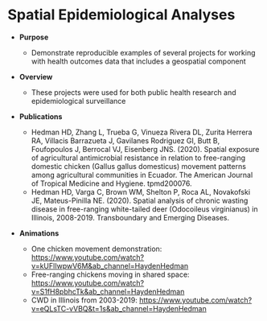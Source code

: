 # Spatial Epidemiological Analyses

* **Purpose** 
  - Demonstrate reproducible examples of several projects for working with health outcomes data that includes a geospatial component 
 
* **Overview** 
  - These projects were used for both public health research and epidemiological surveillance

* **Publications**
  - Hedman HD, Zhang L, Trueba G, Vinueza Rivera DL, Zurita Herrera RA, Villacis Barrazueta J, Gavilanes Rodriguez GI, Butt B, Foufopoulos J, Berrocal VJ, Eisenberg JNS. (2020). Spatial exposure of agricultural antimicrobial resistance in relation to free-ranging domestic chicken (Gallus gallus domesticus) movement patterns among agricultural communities in Ecuador. The American Journal of Tropical Medicine and Hygiene. tpmd200076.
  - Hedman HD, Varga C, Brown WM, Shelton P, Roca AL, Novakofski JE, Mateus-Pinilla NE. (2020). Spatial analysis of chronic wasting disease in free-ranging white-tailed deer (Odocoileus virginianus) in Illinois, 2008-2019. Transboundary and Emerging Diseases.


* **Animations** 
  - One chicken movement demonstration: https://www.youtube.com/watch?v=kUFlIwpwV6M&ab_channel=HaydenHedman
  - Free-ranging chickens moving in shared space: https://www.youtube.com/watch?v=S1fH8pbhcTk&ab_channel=HaydenHedman
  - CWD in Illinois from 2003-2019: https://www.youtube.com/watch?v=eQLsTC-vVBQ&t=1s&ab_channel=HaydenHedman
